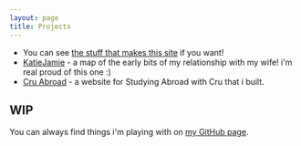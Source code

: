 ```yaml
---
layout: page
title: Projects
---
```


* You can see [the stuff that makes this site](http://github.com/jugglingnutcase/jugglingnutcase.github.io) if you want!
* [KatieJamie](http://jugglingnutcase.github.io/katiejamie/) - a map of the early bits of my relationship with my wife! i'm real proud of this one :)
* [Cru Abroad](http://cruabroad.com/) - a website for Studying Abroad with Cru that i built.

## WIP

You can always find things i'm playing with on [my GitHub page](http://github.com/jugglingnutcase).

